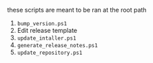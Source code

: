 these scripts are meant to be ran at the root path

1. `bump_version.ps1`
2. Edit release template
3. `update_intaller.ps1`
4. `generate_release_notes.ps1`
5. `update_repository.ps1`
